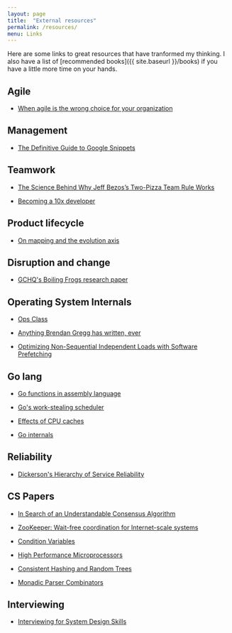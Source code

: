 ```yaml
---
layout: page
title:  "External resources"
permalink: /resources/
menu: Links
---
```


Here are some links to great resources that have tranformed my thinking.
I also have a list of [recommended books]({{ site.baseurl }}/books)
if you have a little more time on your hands.

## Agile

* [When agile is the wrong choice for your organization](http://techbeacon.com/when-agile-wrong-choice-your-organization)

## Management

* [The Definitive Guide to Google Snippets](http://blog.idonethis.com/google-snippets-internal-tool/)

## Teamwork

* [The Science Behind Why Jeff Bezos’s Two-Pizza Team Rule Works](http://blog.idonethis.com/two-pizza-team/)

* [Becoming a 10x developer](https://kateheddleston.com/blog/becoming-a-10x-developer)

## Product lifecycle

* [On mapping and the evolution axis](http://blog.gardeviance.org/2014/03/on-mapping-and-evolution-axis.html)

## Disruption and change

* [GCHQ's Boiling Frogs research paper](https://github.com/GovernmentCommunicationsHeadquarters/BoilingFrogs)

## Operating System Internals

* [Ops Class](https://www.ops-class.org/)

* [Anything Brendan Gregg has written, ever](http://www.brendangregg.com/)

* [Optimizing Non-Sequential Independent Loads with Software Prefetching](http://www.jeffplaisance.com/2014/07/optimizing-non-sequential-independent.html)

## Go lang

* [Go functions in assembly language](https://github.com/golang/go/files/447163/GoFunctionsInAssembly.pdf)

* [Go's work-stealing scheduler](https://rakyll.org/scheduler/)

* [Effects of CPU caches](https://medium.com/@minimarcel/effect-of-cpu-caches-57db81490a7f)

* [Go internals](https://github.com/teh-cmc/go-internals)

## Reliability

* [Dickerson's Hierarchy of Service Reliability](https://landing.google.com/sre/book/chapters/part3.html)

## CS Papers

* [In Search of an Understandable Consensus Algorithm](https://raft.github.io/raft.pdf)

* [ZooKeeper: Wait-free coordination for Internet-scale systems](https://www.usenix.org/legacy/event/atc10/tech/full_papers/Hunt.pdf)

* [Condition Variables](http://pages.cs.wisc.edu/~remzi/OSTEP/threads-cv.pdf)

* [High Performance Microprocessors](http://euler.mat.uson.mx/~havillam/ca/CS323/index.html)

* [Consistent Hashing and Random Trees](https://www.akamai.com/us/en/multimedia/documents/technical-publication/consistent-hashing-and-random-trees-distributed-caching-protocols-for-relieving-hot-spots-on-the-world-wide-web-technical-publication.pdf)

* [Monadic Parser Combinators](http://eprints.nottingham.ac.uk/237/1/monparsing.pdf)

## Interviewing

* [Interviewing for System Design Skills](https://www.youtube.com/watch?v=swfurPw8c6A&feature=youtu.be)

